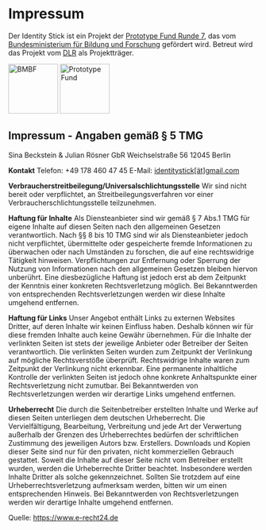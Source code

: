 # Impressum
Der Identity Stick ist ein Projekt der <a href="https://prototypefund.de/">Prototype Fund Runde 7</a>, das vom <a href="https://www.bmbf.de/">Bundesministerium für Bildung und Forschung</a> gefördert wird. Betreut wird das Projekt vom <a href="https://www.dlr.de/pt/">DLR</a> als Projektträger.

<a href="https://www.bmbf.de/de/software-sprint-freie-programmierer-unterstuetzen-3512.html"><img src="/ressourcen/BMBF_gefîrdert%20vom_deutsch.jpg" width="100"  alt="BMBF"></a> 
<a href="https://prototypefund.de/"><img src="https://i0.wp.com/blog.okfn.org/files/2017/12/22137279_1679687182104997_6759961652435307500_o.jpg" width="100" alt="Prototype Fund"></a>


## Impressum - Angaben gemäß § 5 TMG
Sina Beckstein & Julian Rösner GbR 
Weichselstraße 56
12045 Berlin

**Kontakt**
Telefon: <span>+49</span><span> 178 4</span><span>60 4</span><span style="display: none;">1234</span><span>7 45</span>
E-Mail: <a href="mailto:identitystick@gmail.com"><span>identity</span>stick[ät]g<span>mail</span>.com</a>

**Verbraucherstreitbeilegung/Universalschlichtungsstelle**
Wir sind nicht bereit oder verpflichtet, an Streitbeilegungsverfahren vor einer Verbraucherschlichtungsstelle teilzunehmen.

**Haftung für Inhalte**
Als Diensteanbieter sind wir gemäß § 7 Abs.1 TMG für eigene Inhalte auf diesen Seiten nach den allgemeinen Gesetzen verantwortlich. Nach §§ 8 bis 10 TMG sind wir als Diensteanbieter jedoch nicht verpflichtet, übermittelte oder gespeicherte fremde Informationen zu überwachen oder nach Umständen zu forschen, die auf eine rechtswidrige Tätigkeit hinweisen.
Verpflichtungen zur Entfernung oder Sperrung der Nutzung von Informationen nach den allgemeinen Gesetzen bleiben hiervon unberührt. Eine diesbezügliche Haftung ist jedoch erst ab dem Zeitpunkt der Kenntnis einer konkreten Rechtsverletzung möglich. Bei Bekanntwerden von entsprechenden Rechtsverletzungen werden wir diese Inhalte umgehend entfernen.

**Haftung für Links**
Unser Angebot enthält Links zu externen Websites Dritter, auf deren Inhalte wir keinen Einfluss haben. Deshalb können wir für diese fremden Inhalte auch keine Gewähr übernehmen. Für die Inhalte der verlinkten Seiten ist stets der jeweilige Anbieter oder Betreiber der Seiten verantwortlich. Die verlinkten Seiten wurden zum Zeitpunkt der Verlinkung auf mögliche Rechtsverstöße überprüft. Rechtswidrige Inhalte waren zum Zeitpunkt der Verlinkung nicht erkennbar.
Eine permanente inhaltliche Kontrolle der verlinkten Seiten ist jedoch ohne konkrete Anhaltspunkte einer Rechtsverletzung nicht zumutbar. Bei Bekanntwerden von Rechtsverletzungen werden wir derartige Links umgehend entfernen.

**Urheberrecht**
Die durch die Seitenbetreiber erstellten Inhalte und Werke auf diesen Seiten unterliegen dem deutschen Urheberrecht. Die Vervielfältigung, Bearbeitung, Verbreitung und jede Art der Verwertung außerhalb der Grenzen des Urheberrechtes bedürfen der schriftlichen Zustimmung des jeweiligen Autors bzw. Erstellers. Downloads und Kopien dieser Seite sind nur für den privaten, nicht kommerziellen Gebrauch gestattet.
Soweit die Inhalte auf dieser Seite nicht vom Betreiber erstellt wurden, werden die Urheberrechte Dritter beachtet. Insbesondere werden Inhalte Dritter als solche gekennzeichnet. Sollten Sie trotzdem auf eine Urheberrechtsverletzung aufmerksam werden, bitten wir um einen entsprechenden Hinweis. Bei Bekanntwerden von Rechtsverletzungen werden wir derartige Inhalte umgehend entfernen.

Quelle:
https://www.e-recht24.de

